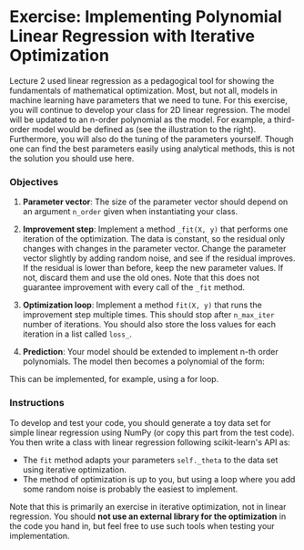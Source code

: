 # Exercise: Implementing Polynomial Linear Regression with Iterative Optimization

Lecture 2 used linear regression as a pedagogical tool for showing the fundamentals of mathematical optimization. Most, but not all, models in machine learning have parameters that we need to tune. For this exercise, you will continue to develop your class for 2D linear regression. The model will be updated to an n-order polynomial as the model. For example, a third-order model would be defined as (see the illustration to the right). Furthermore, you will also do the tuning of the parameters yourself. Though one can find the best parameters easily using analytical methods, this is not the solution you should use here. 

### Objectives

1. **Parameter vector**: The size of the parameter vector should depend on an argument `n_order` given when instantiating your class.
   
2. **Improvement step**: Implement a method `_fit(X, y)` that performs one iteration of the optimization. The data is constant, so the residual only changes with changes in the parameter vector. Change the parameter vector slightly by adding random noise, and see if the residual improves. If the residual is lower than before, keep the new parameter values. If not, discard them and use the old ones. Note that this does not guarantee improvement with every call of the `_fit` method.

3. **Optimization loop**: Implement a method `fit(X, y)` that runs the improvement step multiple times. This should stop after `n_max_iter` number of iterations. You should also store the loss values for each iteration in a list called `loss_`.

4. **Prediction**: Your model should be extended to implement n-th order polynomials. The model then becomes a polynomial of the form:


This can be implemented, for example, using a for loop.

### Instructions

To develop and test your code, you should generate a toy data set for simple linear regression using NumPy (or copy this part from the test code). You then write a class with linear regression following scikit-learn's API as:

- The `fit` method adapts your parameters `self._theta` to the data set using iterative optimization.
- The method of optimization is up to you, but using a loop where you add some random noise is probably the easiest to implement.

Note that this is primarily an exercise in iterative optimization, not in linear regression. You should **not use an external library for the optimization** in the code you hand in, but feel free to use such tools when testing your implementation.

